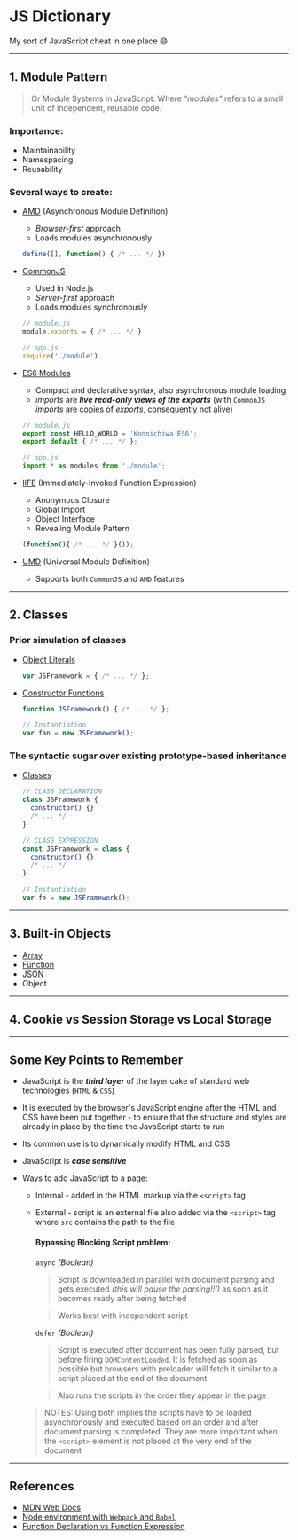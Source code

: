 # JS Dictionary

My sort of JavaScript cheat in one place 😄

---

## 1. Module Pattern

  > Or Module Systems in JavaScript. Where _"modules"_ refers to a small unit of independent, reusable code.

  ### Importance:

  * Maintainability
  * Namespacing
  * Reusability

  ### Several ways to create:
  * [AMD](https://github.com/nelsieborja/js-dictionary/tree/master/AMD) (Asynchronous Module Definition)
    * _Browser-first_ approach
    * Loads modules asynchronously
    ```javascript
    define([], function() { /* ... */ })
    ```

  * [CommonJS](https://github.com/nelsieborja/js-dictionary/tree/master/CommonJS)
    * Used in Node.js
    * _Server-first_ approach
    * Loads modules synchronously
    ```javascript
    // module.js
    module.exports = { /* ... */ }

    // app.js
    require('./module')
    ```

  * [ES6 Modules](https://github.com/nelsieborja/js-dictionary/tree/master/ES6%20Modules)

    * Compact and declarative syntax, also asynchronous module loading
    * _imports_ are _**live read-only views of the exports**_ (with `CommonJS` _imports_ are copies of _exports_, consequently not alive)

    ```javascript
    // module.js
    export const HELLO_WORLD = 'Konnichiwa ES6';
    export default { /* ... */ };

    // app.js
    import * as modules from './module';
    ```

  * [IIFE](https://github.com/nelsieborja/js-dictionary/tree/master/IIFE) (Immediately-Invoked Function Expression)
    * Anonymous Closure
    * Global Import
    * Object Interface
    * Revealing Module Pattern
    ```javascript
    (function(){ /* ... */ }());
    ```

  * [UMD](https://github.com/nelsieborja/js-dictionary/tree/master/UMD) (Universal Module Definition)
    * Supports both `CommonJS` and `AMD` features

---

## 2. Classes

  ### Prior simulation of classes

  * [Object Literals](https://github.com/nelsieborja/js-dictionary/blob/master/Classes/README_OBJECT_LITERALS.md)
    ```javascript
    var JSFramework = { /* ... */ };
    ```

  * [Constructor Functions](https://github.com/nelsieborja/js-dictionary/blob/master/Classes/README_CONSTRUCTOR_FUNCTIONS.md)
    ```javascript
    function JSFramework() { /* ... */ };

    // Instantiation
    var fan = new JSFramework();
    ```
  ### The syntactic sugar over existing prototype-based inheritance
  * [Classes](https://github.com/nelsieborja/js-dictionary/blob/master/Classes/README_CLASSES.md)
    ```javascript
    // CLASS DECLARATION
    class JSFramework {
      constructor() {}
      /* ... */
    }

    // CLASS EXPRESSION
    const JSFramework = class {
      constructor() {}
      /* ... */
    }

    // Instantiation
    var fe = new JSFramework();
    ```

---

## 3. Built-in Objects

  * [Array](https://github.com/nelsieborja/js-dictionary/blob/master/Built-in%20Objects/README_ARRAY.md)
  * [Function](https://github.com/nelsieborja/js-dictionary/blob/master/Built-in%20Objects/README_FUNCTION.md)
  * [JSON](https://github.com/nelsieborja/js-dictionary/blob/master/Built-in%20Objects/README_JSON.md)
  * Object


---

## 4. Cookie vs Session Storage vs Local Storage

---


## Some Key Points to Remember
  * JavaScript is the **_third layer_** of the layer cake of standard web technologies (`HTML` & `CSS`)
  * It is executed by the browser's JavaScript engine after the HTML and CSS have been put together - to ensure that the structure and styles are already in place by the time the JavaScript starts to run
  * Its common use is to dynamically modify HTML and CSS
  * JavaScript is **_case sensitive_**
  * Ways to add JavaScript to a page:
    * Internal - added in the HTML markup via the `<script>` tag
    * External - script is an external file also added via the `<script>` tag where `src` contains the path to the file

      #### Bypassing Blocking Script problem:

      `async` _(Boolean)_
      > Script is downloaded in parallel with document parsing and gets executed _(this will pause the parsing!!!)_ as soon as it becomes ready after being fetched

      > Works best with independent script

      `defer` _(Boolean)_
      > Script is executed after document has been fully parsed, but before firing `DOMContentLoaded`. It is fetched as soon as possible but browsers with preloader will fetch it similar to a script placed at the end of the document

      > Also runs the scripts in the order they appear in the page

    > NOTES: Using both implies the scripts have to be loaded asynchronously and executed based on an order and after document parsing is completed. They are more important when the `<script>` element is not placed at the very end of the document



---

## References
  * [MDN Web Docs](https://developer.mozilla.org)
  * [Node environment with `Webpack` and `Babel`](https://dev.to/aurelkurtula/setting-up-a-minimal-node-environment-with-webpack-and-babel--1j04)
  * [Function Declaration vs Function Expression](https://javascriptweblog.wordpress.com/2010/07/06/function-declarations-vs-function-expressions)